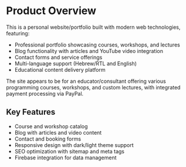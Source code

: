# Product Overview

This is a personal website/portfolio built with modern web technologies, featuring:

- Professional portfolio showcasing courses, workshops, and lectures
- Blog functionality with articles and YouTube video integration
- Contact forms and service offerings
- Multi-language support (Hebrew/RTL and English)
- Educational content delivery platform

The site appears to be for an educator/consultant offering various programming courses, workshops, and custom lectures, with integrated payment processing via PayPal.

## Key Features

- Course and workshop catalog
- Blog with articles and video content
- Contact and booking forms
- Responsive design with dark/light theme support
- SEO optimization with sitemap and meta tags
- Firebase integration for data management